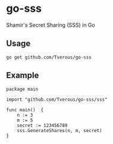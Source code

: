 # go-sss
Shamir's Secret Sharing (SSS) in Go

## Usage

```
go get github.com/Tverous/go-sss
```

## Example

```
package main

import "github.com/Tverous/go-sss/sss"

func main()  {
	n := 3
	m := 5
	secret := 123456789
	sss.GenerateShares(n, m, secret)
}
```
